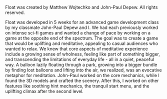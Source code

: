 Float was created by Matthew Wojtechko and John-Paul Depew. All rights reserved.

Float was developed in 5 weeks for an advanced game development class by my classmate John-Paul Depew and I.
We had each previously worked on intense sci-fi games and wanted a change of pace by working on a game at the opposite end of the spectrum.
The goal was to create a game that would be uplifting and meditative, appealing to casual audiences who wanted to relax.
We knew that core aspects of meditative experience include a growing sense of wholness, feeling like part of something bigger, and transcending the limitations of everyday life - all in a quiet, peaceful way.
A balloon lazily floating through a park, growing into a bigger bundle by finding lost balloons and lifting into the air, we realized, was an evocative metaphor for meditation.
John-Paul worked on the core mechanics, while I found the 3D models and crafted the scenery.
After this, I worked on other features like soothing hint mechanics, the tranquil start menu, and the uplifting climax after the second level.
